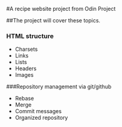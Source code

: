 #A recipe website project from Odin Project

##The project will cover these topics.
### HTML structure
* Charsets
* Links
* Lists
* Headers
* Images

###Repository management via git/github
* Rebase
* Merge
* Commit messages
* Organized repository
